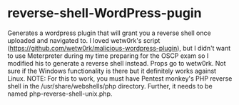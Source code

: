 # reverse-shell-WordPress-pugin
Generates a wordpress plugin that will grant you a reverse shell once uploaded and navigated to. I loved wetw0rk's script (https://github.com/wetw0rk/malicious-wordpress-plugin), but I didn't want to use Meterpreter during my time preparing for the OSCP exam so I modified his to generate a reverse shell instead. Props go to wetw0rk. Not sure if the Windows functionality is there but it definitely works against Linux.
NOTE: For this to work, you must have Pentest monkey's PHP reverse shell in the /usr/share/webshells/php directory. Further, it needs to be named php-reverse-shell-unix.php.
